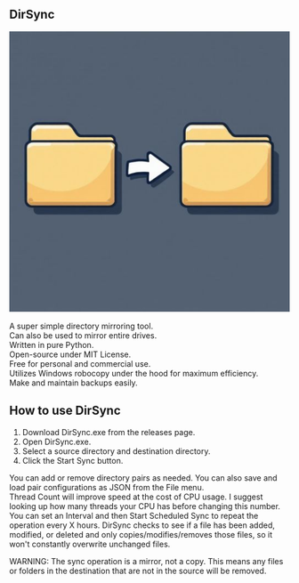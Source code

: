 ## DirSync  
![DirSync](DirSync_Small.jpg)  
  
A super simple directory mirroring tool.  
Can also be used to mirror entire drives.  
Written in pure Python.  
Open-source under MIT License.  
Free for personal and commercial use.  
Utilizes Windows robocopy under the hood for maximum efficiency.  
Make and maintain backups easily.
  
## How to use DirSync  
1. Download DirSync.exe from the releases page.  
2. Open DirSync.exe.  
3. Select a source directory and destination directory.  
4. Click the Start Sync button.

You can add or remove directory pairs as needed. You can also save and load pair configurations as JSON from the File menu.  
Thread Count will improve speed at the cost of CPU usage. I suggest looking up how many threads your CPU has before changing this number.  
You can set an Interval and then Start Scheduled Sync to repeat the operation every X hours. DirSync checks to see if a file has been added, modified, or deleted and only copies/modifies/removes those files, so it won't constantly overwrite unchanged files.  
  
WARNING: The sync operation is a mirror, not a copy. This means any files or folders in the destination that are not in the source will be removed.
